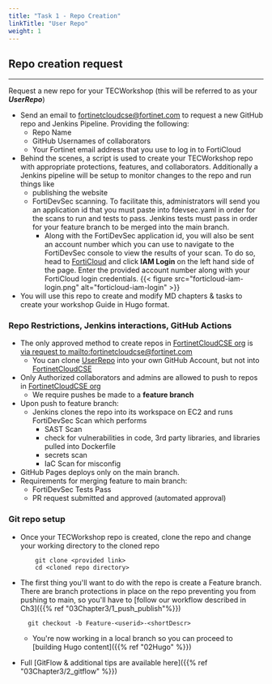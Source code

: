 ```yaml
---
title: "Task 1 - Repo Creation"
linkTitle: "User Repo"
weight: 1
---
```


## Repo creation request 
---
Request a new repo for your TECWorkshop (this will be referred to as your **_UserRepo_**)
   - Send an email to [fortinetcloudcse@fortinet.com](mailto:fortinetcloudcse@fortinet.com) to request a new GitHub repo and Jenkins Pipeline. Providing the following:
     - Repo Name <Fortinet-Product-CSP-Feature>
     - GitHub Usernames of collaborators
     - Your Fortinet email address that you use to log in to FortiCloud
   - Behind the scenes, a script is used to create your TECWorkshop repo with appropriate protections, features, and collaborators.  Additionally a Jenkins pipeline will be setup to monitor changes to the repo and run things like 
     - publishing the website
     - FortiDevSec scanning. To facilitate this, administrators will send you an application id that you must paste into fdevsec.yaml in order for the scans to run and tests to pass. Jenkins tests must pass in order for your feature branch to be merged into the main branch.
       - Along with the FortiDevSec application id, you will also be sent an account number which you can use to navigate to the FortiDevSec console to view the results of your scan. To do so, head to [FortiCloud](https://support.fortinet.com) and click **IAM Login** on the left hand side of the page. Enter the provided account number along with your FortiCloud login credentials.
       {{< figure src="forticloud-iam-login.png" alt="forticloud-iam-login" >}}
  - You will use this repo to create and modify MD chapters & tasks to create your workshop Guide in Hugo format.

### Repo Restrictions, Jenkins interactions, GitHub Actions

- The only approved method to create repos in [FortinetCloudCSE org](https://github.com/FortinetCloudCSE) is [via request to mailto:fortinetcloudcse@fortinet.com](mailto:fortinetcloudcse@fortinet.com)
  - You can clone [UserRepo](https://github.com/FortinetCloudCSE/UserRepo) into your own GitHub Account, but not into [FortinetCloudCSE](https://github.com/FortinetCloudCSE) 
- Only Authorized collaborators and admins are allowed to push to repos in [FortinetCloudCSE org](https://github.com/FortinetCloudCSE) 
  - We require pushes be made to a **feature branch**
- Upon push to feature branch:
  - Jenkins clones the repo into its workspace on EC2 and runs FortiDevSec Scan which performs
    - SAST Scan
    - check for vulnerabilities in code, 3rd party libraries, and libraries pulled into Dockerfile
    - secrets scan 
    - IaC Scan for misconfig
- GitHub Pages deploys only on the main branch.
- Requirements for merging feature to main branch:
  - FortiDevSec Tests Pass
  - PR request submitted and approved (automated approval)

### Git repo setup

- Once your TECWorkshop repo is created, clone the repo and change your working directory to the cloned repo

    ```shell
        git clone <provided link>
        cd <cloned repo directory>
    ```

- The first thing you'll want to do with the repo is create a Feature branch.  There are branch protections in place on the repo preventing you from pushing to main, so you'll have to [follow our workflow described in Ch3]({{% ref "03Chapter3/1_push_publish"%}}) 

    ```shell
      git checkout -b Feature-<userid>-<shortDescr>
    ```

    - You're now working in a local branch so you can proceed to [building Hugo content]({{% ref "02Hugo" %}})  

- Full [GitFlow & additional tips are available here]({{% ref "03Chapter3/2_gitflow" %}})
